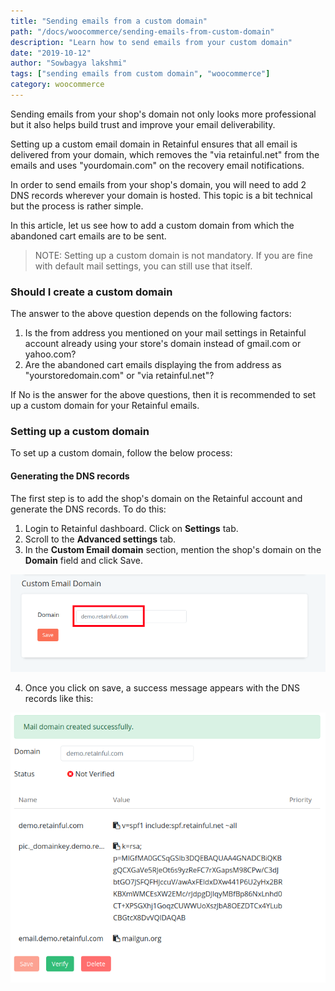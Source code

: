 ```yaml
---
title: "Sending emails from a custom domain"
path: "/docs/woocommerce/sending-emails-from-custom-domain"
description: "Learn how to send emails from your custom domain"
date: "2019-10-12"
author: "Sowbagya lakshmi"
tags: ["sending emails from custom domain", "woocommerce"]
category: woocommerce
---
```


Sending emails from your shop's domain not only looks more professional but it also helps build trust and improve your email deliverability. 

Setting up a custom email domain in Retainful ensures that all email is delivered from your domain, which removes the "via retainful.net" from the emails and uses "yourdomain.com" on the recovery email notifications.

In order to send emails from your shop's domain, you will need to add 2 DNS records wherever your domain is hosted. This topic is a bit technical but the process is rather simple.

In this article, let us see how to add a custom domain from which the abandoned cart emails are to be sent.

> NOTE: Setting up a custom domain is not mandatory. If you are fine with default mail settings, you can still use that itself.

### Should I create a custom domain

The answer to the above question depends on the following factors:

1. Is the from address you mentioned on your mail settings in Retainful account already using your store's domain instead of gmail.com or yahoo.com?
2. Are the abandoned cart emails displaying the from address as "yourstoredomain.com" or "via retainful.net"?

If No is the answer for the above questions, then it is recommended to set up a custom domain for your Retainful emails.

### Setting up a custom domain

To set up a custom domain, follow the below process:

#### Generating the DNS records

The first step is to add the shop's domain on the Retainful account and generate the DNS records. To do this:

1. Login to Retainful dashboard. Click on **Settings** tab.
2. Scroll to the **Advanced settings** tab.
3. In the **Custom Email domain** section, mention the shop's domain on the **Domain** field and click Save.

![Domain name](../../images/docs/sending-emails-from-custom-domain/enter-domain.png)

4. Once you click on save, a success message appears with the DNS records like this:

![DNS records](../../images/docs/sending-emails-from-custom-domain/DNS-records.png)
